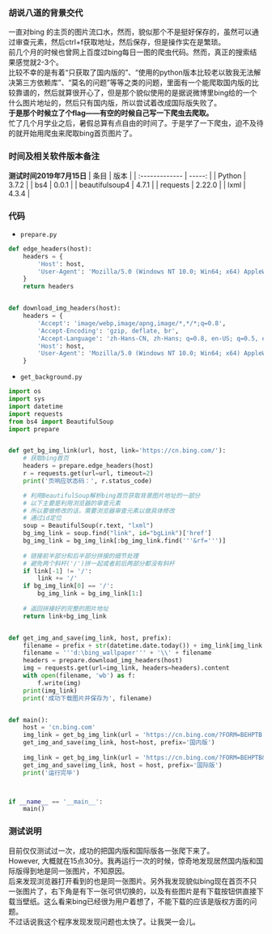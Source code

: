 ### 胡说八道的背景交代
一直对bing 的主页的图片流口水，然而，貌似那个不是挺好保存的，虽然可以通过审查元素，然后ctrl+f获取地址，然后保存，但是操作实在是繁琐。  
前几个月的时候也曾网上百度过bing每日一图的爬虫代码。然而，真正的搜索结果感觉就2-3个。  
比较不幸的是有着“只获取了国内版的”、“使用的python版本比较老以致我无法解决第三方依赖库”、“莫名的问题”等等之类的问题，里面有一个能爬取国内版的比较靠谱的，然后就算很开心了，但是那个貌似使用的是据说微博里bing给的一个什么图片地址的，然后只有国内版，所以尝试着改成国际版失败了。  
**于是那个时候立了个flag——有空的时候自己写一下爬虫去爬取。**  
忙了几个月学业之后，暑假总算有点自由的时间了。于是学了一下爬虫，迫不及待的就开始用爬虫来爬取bing首页图片了。  
### 时间及相关软件版本备注
**测试时间2019年7月15日**
| 条目           |   版本 |
| :------------- | -----: |
| Python         |  3.7.2 |
| bs4            |  0.0.1 |
| beautifulsoup4 |  4.7.1 |
| requests       | 2.22.0 |
| lxml           |  4.3.4 |
### 代码
* `prepare.py`
```python
def edge_headers(host):
    headers = {
        'Host': host,
        'User-Agent': 'Mozilla/5.0 (Windows NT 10.0; Win64; x64) AppleWebKit/537.36 (KHTML, like Gecko) Chrome/64.0.3282.140 Safari/537.36 Edge/18.17763'
    }
    return headers


def download_img_headers(host):
    headers = {
        'Accept': 'image/webp,image/apng,image/*,*/*;q=0.8',
        'Accept-Encoding': 'gzip, deflate, br',
        'Accept-Language': 'zh-Hans-CN, zh-Hans; q=0.8, en-US; q=0.5, en; q=0.3',
        'Host': host,
        'User-Agent': 'Mozilla/5.0 (Windows NT 10.0; Win64; x64) AppleWebKit/537.36 (KHTML, like Gecko) Chrome/64.0.3282.140 Safari/537.36 Edge/18.17763'
    }

```
* `get_background.py`
```python
import os
import sys
import datetime
import requests
from bs4 import BeautifulSoup
import prepare


def get_bg_img_link(url, host, link='https://cn.bing.com/'):
    # 获取bing首页
    headers = prepare.edge_headers(host)
    r = requests.get(url=url, timeout=2)
    print('页响应状态码：', r.status_code)

    # 利用BeautifulSoup解析bing首页获取背景图片地址的一部分
    # 以下主要是利用浏览器的审查元素
    # 所以要做修改的话，需要浏览器审查元素以做具体修改
    # 通过id定位
    soup = BeautifulSoup(r.text, "lxml")
    bg_img_link = soup.find("link", id="bgLink")['href']
    bg_img_link = bg_img_link[:bg_img_link.find('''&rf=''')]
    
    # 链接前半部分和后半部分拼接的细节处理
    # 避免两个斜杆('/')拼一起或者前后两部分都没有斜杆
    if link[-1] != '/':
        link += '/'
    if bg_img_link[0] == '/':
        bg_img_link = bg_img_link[1:]
    
    # 返回拼接好的完整的图片地址
    return link+bg_img_link


def get_img_and_save(img_link, host, prefix):
    filename = prefix + str(datetime.date.today()) + img_link[img_link.rfind('.'):]
    filename = '''d:\bing_wallpaper''' + '\\' + filename
    headers = prepare.download_img_headers(host)
    img = requests.get(url=img_link, headers=headers).content
    with open(filename, 'wb') as f:
        f.write(img)
    print(img_link)
    print('成功下载图片并保存为', filename)


def main():
    host = 'cn.bing.com'
    img_link = get_bg_img_link(url = 'https://cn.bing.com/?FORM=BEHPTB', host=host)
    get_img_and_save(img_link, host=host, prefix='国内版')
    
    img_link = get_bg_img_link(url = 'https://cn.bing.com/?FORM=BEHPTB&ensearch=1', host=host)
    get_img_and_save(img_link, host = host, prefix='国际版')
    print('运行完毕')



if __name__ == '__main__':
    main()

```

### 测试说明
目前仅仅测试过一次，成功的把国内版和国际版各一张爬下来了。  
However, 大概就在15点30分。我再运行一次的时候，惊奇地发现居然国内版和国际版得到地是同一张图片，不知原因。  
后来发现浏览器打开看到的也是同一张图片。另外我发现貌似bing现在首页不只一张图片了，右下角是有下一张可供切换的，以及有些图片是有下载按钮供直接下载当壁纸。这么看来bing已经很为用户着想了，不能下载的应该是版权方面的问题。  
不过话说我这个程序发现发现问题也太快了。让我哭一会儿。 

